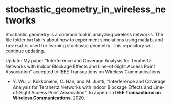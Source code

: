 # stochastic_geometry_in_wireless_networks

Stochastic geometry is a common tool in analyzing wireless networks.
The file folder `matlab` is about how to experiment simulations using matlab, and `tutorial` is used for learning stochastic geometry.
This repository will continue updating.

Update: My paper "Interference and Coverage Analysis for Terahertz Networks with Indoor Blockage Effects and Line-of-Sight Access Point Association" accepted to IEEE Transcations on Wireless Communications.

* Y. Wu, J. Kokkoniemi, C. Han, and M. Juntti, “Interference and Coverage Analysis for Terahertz Networks with Indoor Blockage Effects and Line-of-Sight Access Point Association”, to appear in **IEEE Transactions on Wireless Communications**, 2020.

